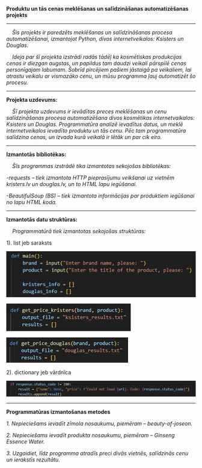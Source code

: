  
**Produktu un tās cenas meklēšanas un salīdzināšanas automatizēšanas projekts**
___

&nbsp;&nbsp;&nbsp; *Šis projekts ir paredzēts meklēšanas un salīdzināšanas procesa automatizēšanai, izmantojot Python, divos internetveikalos: Ksisters un Douglas.*

&nbsp;&nbsp;&nbsp; *Ideja par šī projekta izstrādi radās tādēļ ka kosmētiskas produkcijas cenas ir diezgan augstas, un papildus tam daudzi veikali pārspīlē cenas personīgajam labumam. Šobrīd pircējiem pašiem jāstaigā pa veikaliem, lai atrastu veikalu ar vismazāko cenu, un mūsu programma ļauj automatizēt šo procesu.*
   
___


**Projekta uzdevums:**

  &nbsp;&nbsp;&nbsp; *Šī projekta uzdevums ir ievādītas preces meklēšanas un cenu salīdzināšanas procesa automatizēšana divos kosmētikas internetvaikalos: Ksisters un Douglas. Programmatūra analizē ievadītus datus, un meklē internetveikalos ievadīto produktu un tās cenu. Pēc tam programmatūra salīdzina cenas, un izvada kurā veikalā ir lētāk un par cik eiro.*

____

**Izmantotās bibliotēkas:**

   &nbsp;&nbsp;&nbsp; *Šīs programmas izstrādē tika izmantotas sekojošas bibliotēkas:*
   
*-requests – tiek izmantota HTTP pieprasījumu veikšanai uz vietnēm kristers.lv  un douglas.lv, un to HTML lapu iegūšanai.*

*-BeautifulSoup (BS) – tiek izmantota informācijas par produktiem iegūšanai no lapu HTML koda.*

___

**Izmantotās datu struktūras:**

&nbsp;&nbsp;&nbsp; *Programmatūrā tiek izmantotas sekojošas struktūras:*

1). list jeb saraksts 

![Piemērs no programmatūras:](photo_5847934961389258678_x.jpg)

![Piemērs no programmatūras:](photo_5847934961389258679_x.jpg)

![Piemērs no programmatūras:](photo_5847934961389258680_x.jpg)

2). dictionary jeb vārdnīca 

![Piemērs no programmatūras:](photo_5847934961389258683_x.jpg)

___

**Programmatūras izmantošanas metodes**

*1. Nepieciešams ievadīt zīmola nosaukumu, piemēram – beauty-of-joseon.*

*2. Nepieciešams ievadīt produkta nosaukumu, piemēram – Ginseng Essence Water.*

*3. Uzgaidiet, līdz programma atradīs preci divās vietnēs, salīdzinās cenu un ierakstīs rezultātu.*






























